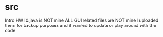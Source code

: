 # src
Intro HW
IO.java is NOT mine
ALL GUI related files are NOT mine
I uploaded them for backup purposes and if wanted to update or play around with the code
